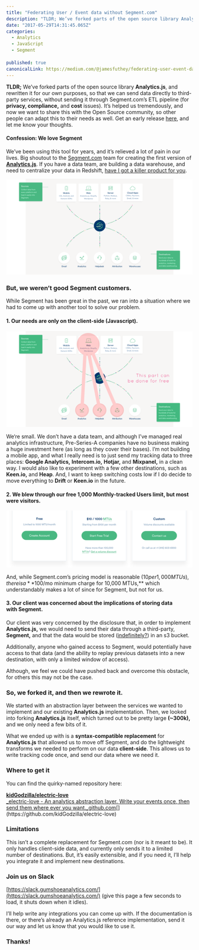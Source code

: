 ```yaml
---
title: "Federating User / Event data without Segment.com"
description: "TLDR; We’ve forked parts of the open source library Analytics.js, and rewritten it for our own purposes, so that we can send data directly to third-party services, without sending it through…"
date: "2017-05-29T14:31:45.065Z"
categories: 
  - Analytics
  - JavaScript
  - Segment

published: true
canonicalLink: https://medium.com/@jamesfuthey/federating-user-event-data-without-segment-com-3f911f6ac044
---
```


**TLDR;** We’ve forked parts of the open source library **Analytics.js**, and rewritten it for our own purposes, so that we can send data directly to third-party services, without sending it through Segment.com’s ETL pipeline (for **privacy, compliance,** and **cost** issues). It’s helped us tremendously, and now we want to share this with the Open Source community, so other people can adapt this to their needs as well. Get an early release [here](https://github.com/kidGodzilla/electric-love), and let me know your thoughts.

#### Confession: We love Segment

We’ve been using this tool for years, and it’s relieved a lot of pain in our lives. Big shoutout to the [Segment.com](https://segment.com/) team for creating the first version of [**Analytics.js**](https://segment.com/docs/sources/website/analytics.js/). If you have a data team, are building a data warehouse, and need to centralize your data in Redshift, [have I got a killer product for you](https://segment.com/).

![Segment.com federates analytics data from multiple sources to multiple destinations, and performs lightweight ETL, perfect for small data teams.](./asset-1.png)

### But, we weren’t good Segment customers.

While Segment has been great in the past, we ran into a situation where we had to come up with another tool to solve our problem.

#### 1\. Our needs are only on the client-side (Javascript).

![](./asset-2.png)

We‘re small. We don’t have a data team, and although I’ve managed real analytics infrastructure, Pre-Series-A companies have no business making a huge investment here (as long as they cover their bases). I’m not building a mobile app, and what I really need is to just send my tracking data to three places: **Google Analytics,** **Intercom.io,** **Hotjar,** and **Mixpanel,** in a clean way. I would also like to experiment with a few other destinations, such as **Keen.io,** and **Heap**. And, I want to keep switching costs low if I do decide to move everything to **Drift** or **Keen.io** in the future.

#### 2\. We blew through our free 1,000 Monthly-tracked Users limit, but most were visitors.

![Segment’s pricing](./asset-3.png)

And, while Segment.com’s pricing model is reasonable ($10 per 1,000 MTUs), there is a **$100/mo minimum charge for 10,000 MTUs,** which understandably makes a lot of since for Segment, but not for us.

#### 3\. Our client was concerned about the implications of storing data with Segment.

Our client was very concerned by the disclosure that, in order to implement **Analytics.js,** we would need to send their data through a third-party, **Segment,** and that the data would be stored ([indefinitely?](https://community.segment.com/t/y7t3rw/how-long-does-segment-store-my-data)) in an s3 bucket.

Additionally, anyone who gained access to Segment, would potentially have access to that data (and the ability to replay previous datasets into a new destination, with only a limited window of access).

Although, we feel we could have pushed back and overcome this obstacle, for others this may not be the case.

### So, we forked it, and then we rewrote it.

We started with an abstraction layer between the services we wanted to implement and our existing **Analytics.js** implementation. Then, we looked into forking **Analytics.js** itself, which turned out to be pretty large **(~300k),** and we only need a few bits of it.

What we ended up with is a **syntax-compatible replacement** for **Analytics.js** that allowed us to move off Segment, and do the lightweight transforms we needed to perform on our data **client-side**. This allows us to write tracking code once, and send our data where we need it.

### Where to get it

You can find the quirky-named repository here:

[**kidGodzilla/electric-love**  
_electric-love - An analytics abstraction layer. Write your events once, then send them where ever you want._github.com](https://github.com/kidGodzilla/electric-love "https://github.com/kidGodzilla/electric-love")[](https://github.com/kidGodzilla/electric-love)

### Limitations

This isn’t a complete replacement for Segment.com (nor is it meant to be). It only handles client-side data, and currently only sends it to a limited number of destinations. But, it’s easily extensible, and if you need it, I’ll help you integrate it and implement new destinations.

### Join us on Slack

[https://slack.gumshoeanalytics.com/](https://slack.gumshoeanalytics.com/) (give this page a few seconds to load, it shuts down when it idles).

I’ll help write any integrations you can come up with. If the documentation is there, or there’s already an Analytics.js reference implementation, send it our way and let us know that you would like to use it.

### Thanks!